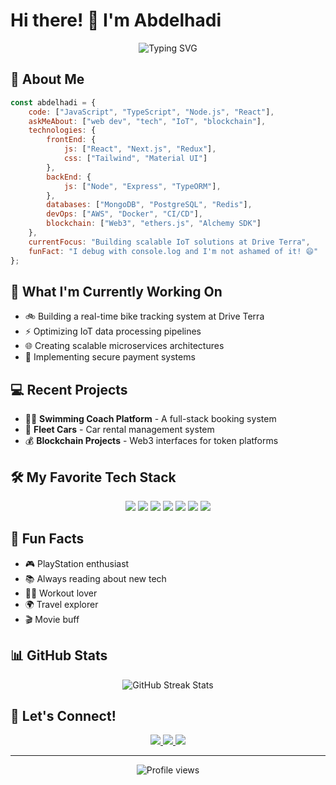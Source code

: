 # Hi there! 👋 I'm Abdelhadi

<div align="center">
  <img src="https://readme-typing-svg.herokuapp.com?font=Fira+Code&pause=1000&color=2196F3&center=true&vCenter=true&width=435&lines=Full+Stack+Developer;IoT+Enthusiast;Problem+Solver" alt="Typing SVG" />
</div>

## 💫 About Me
```javascript
const abdelhadi = {
    code: ["JavaScript", "TypeScript", "Node.js", "React"],
    askMeAbout: ["web dev", "tech", "IoT", "blockchain"],
    technologies: {
        frontEnd: {
            js: ["React", "Next.js", "Redux"],
            css: ["Tailwind", "Material UI"]
        },
        backEnd: {
            js: ["Node", "Express", "TypeORM"],
        },
        databases: ["MongoDB", "PostgreSQL", "Redis"],
        devOps: ["AWS", "Docker", "CI/CD"],
        blockchain: ["Web3", "ethers.js", "Alchemy SDK"]
    },
    currentFocus: "Building scalable IoT solutions at Drive Terra",
    funFact: "I debug with console.log and I'm not ashamed of it! 😄"
};
```

## 🚀 What I'm Currently Working On
- 🚲 Building a real-time bike tracking system at Drive Terra
- ⚡ Optimizing IoT data processing pipelines
- 🌐 Creating scalable microservices architectures
- 🔐 Implementing secure payment systems

## 💻 Recent Projects
- 🏊‍♂️ **Swimming Coach Platform** - A full-stack booking system
- 🚗 **Fleet Cars** - Car rental management system
- 💰 **Blockchain Projects** - Web3 interfaces for token platforms

## 🛠️ My Favorite Tech Stack
<div align="center">
  <img src="https://img.shields.io/badge/-React-61DAFB?style=for-the-badge&logo=react&logoColor=black" />
  <img src="https://img.shields.io/badge/-Node.js-339933?style=for-the-badge&logo=node.js&logoColor=white" />
  <img src="https://img.shields.io/badge/-TypeScript-3178C6?style=for-the-badge&logo=typescript&logoColor=white" />
  <img src="https://img.shields.io/badge/-MongoDB-47A248?style=for-the-badge&logo=mongodb&logoColor=white" />
  <img src="https://img.shields.io/badge/-PostgreSQL-336791?style=for-the-badge&logo=postgresql&logoColor=white" />
  <img src="https://img.shields.io/badge/-AWS-232F3E?style=for-the-badge&logo=amazon-aws&logoColor=white" />
  <img src="https://img.shields.io/badge/-Docker-2496ED?style=for-the-badge&logo=docker&logoColor=white" />
</div>

## 🎯 Fun Facts
- 🎮 PlayStation enthusiast
- 📚 Always reading about new tech
- 🏃‍♂️ Workout lover
- 🌍 Travel explorer
- 🎬 Movie buff

## 📊 GitHub Stats
<div align="center">
  <img src="https://github-readme-streak-stats.herokuapp.com/?user=Abdelhadikojok&theme=tokyonight" alt="GitHub Streak Stats" />
</div>

## 🤝 Let's Connect!
<div align="center">
  <a href="https://www.linkedin.com/in/abdelhadikojok">
    <img src="https://img.shields.io/badge/LinkedIn-0077B5?style=for-the-badge&logo=linkedin&logoColor=white" />
  </a>
  <a href="https://github.com/Abdelhadikojok">
    <img src="https://img.shields.io/badge/GitHub-181717?style=for-the-badge&logo=github&logoColor=white" />
  </a>
  <a href="mailto:abdelhadikojok@gmail.com">
    <img src="https://img.shields.io/badge/Email-D14836?style=for-the-badge&logo=gmail&logoColor=white" />
  </a>
</div>

---
<div align="center">
  <img src="https://komarev.com/ghpvc/?username=Abdelhadikojok&color=blueviolet" alt="Profile views" />
</div> 